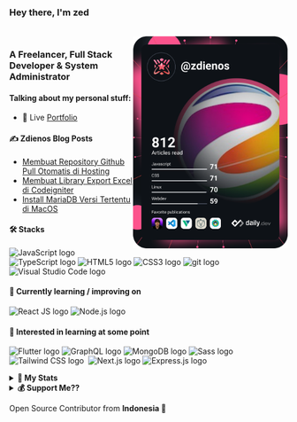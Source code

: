 ### Hey there, I'm  zed
<br>
<a href="https://app.daily.dev/zdienos"><img align="right" src="https://github.com/zdienos/zdienos/blob/main/devcard.svg" width="280px" alt="zdienos's Dev Card"/></a>

### A Freelancer, Full Stack Developer & System Administrator
<!-- <img align="right" alt="GIF" src="code.gif" width="400" style="margin-top: -95px;"/> -->

#### Talking about my personal stuff:

<!-- - 🙋‍♂️ Former Google DSC Lead [COMSATS Islamabad][dsccui] -->
<!-- - 👉 Leading [Flutter Islamabad][flutter_isb] -->
<!-- - 💻 The tech I'm interested Flutter/ML/AR etc. -->
<!-- - ✍ Technical writer at [Medium][medium] -->
<!-- - 📱 First Live app on Play Store [Holy Qur'an App][quran] -->
<!-- - ✨ I'm learning Flutter, Web scrapping, Automations etc. -->
<!-- - 🎮 COD Modern Warfare 1 Multiplayer -->
- 📄 Live [Portfolio][profile]

#### ✍ Zdienos Blog Posts
<!-- BLOG:START -->
- [Membuat Repository Github Pull Otomatis di Hosting](https://blog.zdienos.com/2021/02/membuat-repository-github-pull-otomatis.html)
- [Membuat Library Export Excel di Codeigniter](https://blog.zdienos.com/2021/01/membuat-library-export-excel-di-codeigniter.html)
- [Install MariaDB Versi Tertentu di MacOS](https://blog.zdienos.com/2021/01/install-mariadb-versi-tertentu-di-macos.html)
<!-- BLOG:END -->

#### 🛠 Stacks
<!-- [![My Skills](https://skillicons.dev/icons?i=html,css,js,bash,cloudflare,docker,git,jquery,linux,mysql,ae,ps,php,vscode)](https://skillicons.dev) -->
<img src="https://img.shields.io/badge/JavaScript-282C34?logo=javascript&logoColor=F7DF1E" alt="JavaScript logo" title="JavaScript" height="25" />&nbsp;<img src="https://img.shields.io/badge/TypeScript-282C34?logo=typescript&logoColor=3178C6" alt="TypeScript logo" title="TypeScript" height="25" />&nbsp;<img src="https://img.shields.io/badge/HTML5-282C34?logo=html5&logoColor=E34F26" alt="HTML5 logo" title="HTML5" height="25" />&nbsp;<img src="https://img.shields.io/badge/CSS3-282C34?logo=css3&logoColor=1572B6" alt="CSS3 logo" title="CSS3" height="25" />&nbsp;<img src="https://img.shields.io/badge/git-282C34?logo=git&logoColor=F05032" alt="git logo" title="git" height="25" />&nbsp;<img src="https://img.shields.io/badge/VS%20Code-282C34?logo=visual-studio-code&logoColor=007ACC" alt="Visual Studio Code logo" title="Visual Studio Code" height="25" /><br>

#### 📖 Currently learning / improving on
<img src="https://img.shields.io/badge/React JS-282C34?logo=react&logoColor=61DAFB" alt="React JS logo" title="React JS" height="25" />&nbsp;<img src="https://img.shields.io/badge/Node.js-282C34?logo=node.js&logoColor=339933" alt="Node.js logo" title="Node.js" height="25" />

#### 👾 Interested in learning at some point
<img src="https://img.shields.io/badge/Flutter-282C34?logo=flutter&logoColor=02569B" alt="Flutter logo" title="Flutter" height="25" />&nbsp;<img src="https://img.shields.io/badge/GraphQL-282C34?logo=graphql&logoColor=E10098" alt="GraphQL logo" title="GraphQL" height="25" />&nbsp;<img src="https://img.shields.io/badge/MongoDB-282C34?logo=mongodb&logoColor=47A248" alt="MongoDB logo" title="MongoDB" height="25" />&nbsp;<img src="https://img.shields.io/badge/Sass-282C34?logo=sass&logoColor=CC6699" alt="Sass logo" title="Sass" height="25" />&nbsp;<img src="https://img.shields.io/badge/Tailwind%20CSS-282C34?logo=tailwind-css&logoColor=38B2AC" alt="Tailwind CSS logo" title="Tailwind CSS" height="25" />
&nbsp;<img src="https://img.shields.io/badge/Next.js-282C34?logo=next.js&logoColor=FFFFFF" alt="Next.js logo" title="Next.js" height="25" />&nbsp;<img src="https://img.shields.io/badge/Express-282C34?logo=express&logoColor=FFFFFF" alt="Express.js logo" title="Express.js" height="25" />
<br>

<!-- ### Languages & Tools

<code><img width=24px src="https://raw.githubusercontent.com/github/explore/80688e429a7d4ef2fca1e82350fe8e3517d3494d/topics/flutter/flutter.png"></code>
<code><img width=24px src="https://raw.githubusercontent.com/github/explore/80688e429a7d4ef2fca1e82350fe8e3517d3494d/topics/dart/dart.png"></code>
<code><img width=24px src="https://raw.githubusercontent.com/github/explore/80688e429a7d4ef2fca1e82350fe8e3517d3494d/topics/python/python.png"></code>
<code><img width=24px src="https://raw.githubusercontent.com/github/explore/80688e429a7d4ef2fca1e82350fe8e3517d3494d/topics/firebase/firebase.png"></code>
<code><img width=24px src="https://raw.githubusercontent.com/github/explore/80688e429a7d4ef2fca1e82350fe8e3517d3494d/topics/html/html.png"></code>
<code><img width=24px src="https://raw.githubusercontent.com/github/explore/80688e429a7d4ef2fca1e82350fe8e3517d3494d/topics/css/css.png"></code>
<code><img width=24px src="https://raw.githubusercontent.com/github/explore/80688e429a7d4ef2fca1e82350fe8e3517d3494d/topics/bootstrap/bootstrap.png"></code> -->

<details>
<summary><b>📝 My Stats</b></summary>
![](https://github-readme-stats.vercel.app/api?username=zdienos&theme=flag-india&hide_border=false&include_all_commits=true&count_private=false)<br/>
![](https://github-readme-streak-stats.herokuapp.com/?user=zdienos&theme=flag-india&hide_border=false)<br/>
![](https://github-readme-stats.vercel.app/api/top-langs/?username=zdienos&theme=flag-india&hide_border=false&include_all_commits=true&count_private=false&layout=compact)

![](https://visitor-badge.glitch.me/badge?page_id=zdienos.zdienos)
[![wakatime](https://wakatime.com/badge/user/56a14358-4713-4015-a193-0cb47f9d97f4.svg)](https://wakatime.com/@56a14358-4713-4015-a193-0cb47f9d97f4)
</details>
<details>
<summary><b>💰 Support Me??</b></summary>
[![BuyMeACoffee](https://img.shields.io/badge/Buy%20Me%20a%20Coffee-ffdd00?style=for-the-badge&logo=buy-me-a-coffee&logoColor=black)](https://buymeacoffee.com/zdienos) [![PayPal](https://img.shields.io/badge/PayPal-00457C?style=for-the-badge&logo=paypal&logoColor=white)](https://paypal.me/zdienospay)
</details>

Open Source Contributor from <b>Indonesia<b> 💚

[profile]: https://zdienos.com
